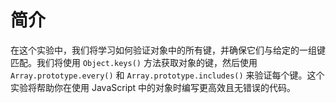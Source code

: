 # 简介

在这个实验中，我们将学习如何验证对象中的所有键，并确保它们与给定的一组键匹配。我们将使用 `Object.keys()` 方法获取对象的键，然后使用 `Array.prototype.every()` 和 `Array.prototype.includes()` 来验证每个键。这个实验将帮助你在使用 JavaScript 中的对象时编写更高效且无错误的代码。
